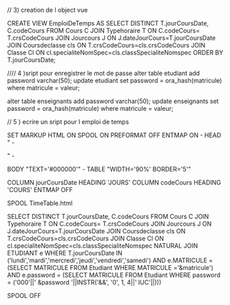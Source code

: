 // 3) creation de l object vue

CREATE VIEW EmploiDeTemps AS
    SELECT DISTINCT T.jourCoursDate, C.codeCours
    FROM Cours C
        JOIN Typehoraire T
        ON C.codeCours= T.crsCodeCours
        JOIN Jourcours J
        ON J.dateJourCours=T.jourCoursDate
        JOIN Coursdeclasse cls
        ON  T.crsCodeCours=cls.crsCodeCours
        JOIN Classe Cl
        ON cl.specialiteNomSpec=cls.classSpecialiteNomspec
    ORDER BY T.jourCoursDate;
    
  





//// 4 )sript pour enregistrer le mot de passe
alter table etudiant add password varchar(50);
update etudiant set password = ora_hash(matricule) where matricule = valeur;

alter table enseignants add password varchar(50);
update enseignants set password = ora_hash(matricule) where matricule = valeur;





// 5 )  ecrire un sript  pour l emploi de temps

SET MARKUP HTML
ON SPOOL ON PREFORMAT OFF ENTMAP ON -
HEAD "<TITLE>emploi de temps</TITLE> -
<STYLE type='text/css'> -
<!-- BODY {background: #FFFFFF} --> -
</STYLE>" -
BODY "TEXT='#000000'" -
TABLE "WIDTH='90%' BORDER='5'"

COLUMN jourCoursDate HEADING 'JOURS'
COLUMN codeCours HEADING 'COURS' ENTMAP OFF

SPOOL TimeTable.html

SELECT DISTINCT T.jourCoursDate, C.codeCours
FROM Cours C
    JOIN Typehoraire T
        ON C.codeCours= T.crsCodeCours
    JOIN Jourcours J
        ON J.dateJourCours=T.jourCoursDate
    JOIN Coursdeclasse cls
        ON  T.crsCodeCours=cls.crsCodeCours
    JOIN Classe Cl
        ON cl.specialiteNomSpec=cls.classSpecialiteNomspec
    NATURAL JOIN ETUDIANT e
WHERE T.jourCoursDate IN ('lundi','mardi','mercredi','jeudi','vendredi','samedi')
    AND e.MATRICULE = (SELECT MATRICULE FROM Etudiant WHERE MATRICULE ='&matricule')
    AND e.password = (SELECT MATRICULE FROM Etudiant WHERE password = ('000'||' &password '||INSTR('&&', '0', 1, 4||' IUC'||)))

SPOOL OFF
